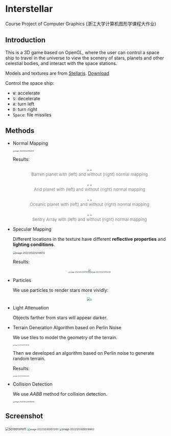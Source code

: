 # Interstellar
Course Project of Computer Graphics (浙江大学计算机图形学课程大作业)

## Introduction

This is a 3D game based on OpenGL, where the user can control a space ship to travel in the universe to view the scenery of stars, planets and other celestial bodies, and interact with the space stations.

Models and textures are from [Stellaris](https://www.paradoxinteractive.com/games/stellaris/). [Download](https://drive.google.com/file/d/1y_UD9X9rJGYQY0Etfk2Bv6yJDovEarTk/view?usp=share_link)

Control the space ship:

- `W`: accelerate
- `S`: decelerate
- `A`: turn left
- `D`: turn right
- `Space`: file missiles

## Methods

- Normal Mapping

  <img src="images/image-20221202231954215.png" alt="image-20221202231954215" style="zoom: 33%;" />

  Results:

  <p>
      <center>
          <img src="images/image-20221202232531407.png" style="zoom: 30%;">
          <img src="images/image-20221202232635820.png" style="zoom: 30%;">
      </center>
      <center><font color="#808080" size=2>Barren planet with (left) and without (right) normal mapping</font></center>
  </p>

  <p>
      <center>
          <img src="images/image-20221202232929398.png" style="zoom: 30%;">
          <img src="images/image-20221202232944255.png" style="zoom: 30%;">
      </center>
      <center><font color="#808080" size=2>Arid planet with (left) and without (right) normal mapping</font></center>
  </p>

  <p>
      <center>
          <img src="images/image-20221202233152219.png" style="zoom: 30%;">
          <img src="images/image-20221202233233339.png" style="zoom: 30%;">
      </center>
      <center><font color="#808080" size=2>Oceanic planet with (left) and without (right) normal mapping</font></center>
  </p>

  <p>
      <center>
          <img src="images/image-20221202233319021.png" style="zoom: 30%;">
          <img src="images/image-20221202233754749.png" style="zoom: 30%;">
      </center>
      <center><font color="#808080" size=2>Sentry Array with (left) and without (right) normal mapping</font></center>
  </p>

- Specular Mapping

  Different locations in the texture have different **reflective properties** and **lighting conditions**.

  <img src="images/image-20221202232146012.png" alt="image-20221202232146012" style="zoom: 50%;" />

  Results:

  <center><img src="images/Pic1.png" style="zoom: 50%;" /></center>

  <center><img src="images/image-20221202234118502.png" alt="image-20221202234118502" style="zoom: 33%;" /><img src="images/image-20221202234150218.png" alt="image-20221202234150218" style="zoom: 33%;" /></center>

- Particles

  We use particles to render stars more vividly:

  <center><img src="images/image-20221202234609867.png" style="zoom: 60%;"><img src="images/image-20221202234729695.png" style="zoom: 38%;"></center>

- Light Attenuation

  Objects farther from stars will appear darker.

- Terrain Generation Algorithm based on Perlin Noise

  We use tiles to model the geometry of the terrain.

  <img src="images/image-20221202235109746.png" alt="image-20221202235109746" style="zoom: 25%;" />

  Then we developed an algorithm based on Perlin noise to generate random terrain.

  Results:

  <img src="images/image-20221202235529301.png" alt="image-20221202235529301" style="zoom: 25%;" />

- Collision Detection

  We use *AABB* method for collision detection.

  <img src="images/image-20221202235705109.png" alt="image-20221202235705109" style="zoom:33%;" />

## Screenshot

<img src="images/Screenshot1.png" alt="Screenshot1" style="zoom: 67%;" />

<img src="images/image-20221203000113101.png" alt="image-20221203000113101" style="zoom: 50%;" />

<img src="images/image-20221203000318462.png" alt="image-20221203000318462" style="zoom:53%;" />
